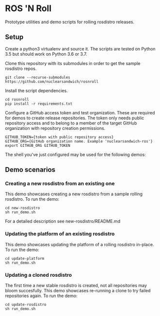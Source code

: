 ROS 'N Roll
===========

Prototype utilities and demo scripts for rolling rosdistro releases.

## Setup

Create a python3 virtualenv and source it.
The scripts are tested on Python 3.5 but should work on Python 3.6 or 3.7.


Clone this repository with its submodules in order to get the sample rosdistro repos.

    git clone --recurse-submodules https://github.com/nuclearsandwich/rosnroll


Install the script dependencies.

    cd rosnroll
    pip install -r requirements.txt

Configure a GitHub access token and test organization.
These are required for demos to create release repositories.
The token only needs public repository access and to belong to a member of the target GitHub organization with repository creation permissions.

    GITHUB_TOKEN={token with public repository access}
    GITHUB_ORG={GitHub organization name. Example 'nuclearsandwich-ros'}
    export GITHUB_ORG GITHUB_TOKEN

The shell you've just configured may be used for the following demos:

## Demo scenarios

### Creating a new rosdistro from an existing one

This demo showcases creating a new rosdistro from a sample rolling rosdistro.
To run the demo:

    cd new-rosdistro
    sh run_demo.sh

For a detailed description see new-rosdistro/README.md


### Updating the platform of an existing rosdistro

This demo showcases updating the platform of a rolling rosdistro in-place.
To run the demo:

    cd update-platform
    sh run_demo.sh


### Updating a cloned rosdistro

The first time a new stable rosdistro is created, not all repositories may bloom succesfully.
This demo showcases re-running a clone to try failed repositories again.
To run the demo:

    cd update-rosdistro
    sh run_demo.sh

